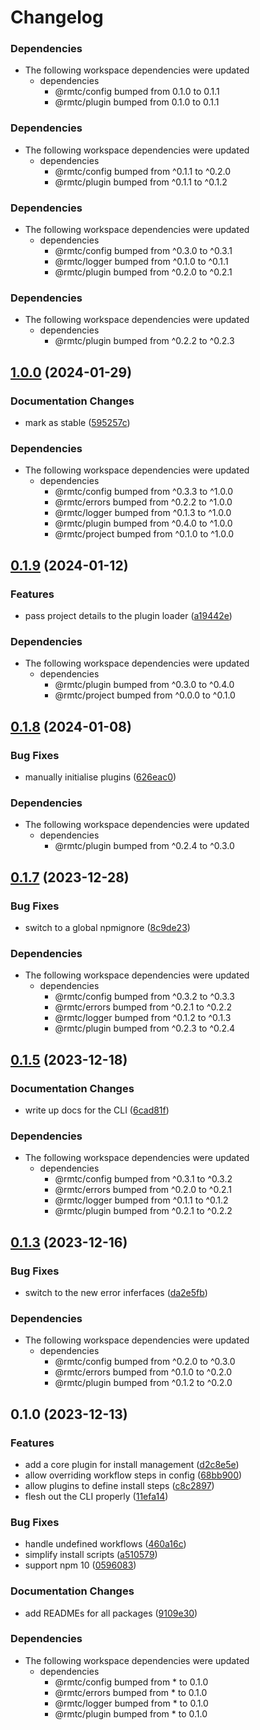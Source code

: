 # Changelog

### Dependencies

* The following workspace dependencies were updated
  * dependencies
    * @rmtc/config bumped from 0.1.0 to 0.1.1
    * @rmtc/plugin bumped from 0.1.0 to 0.1.1

### Dependencies

* The following workspace dependencies were updated
  * dependencies
    * @rmtc/config bumped from ^0.1.1 to ^0.2.0
    * @rmtc/plugin bumped from ^0.1.1 to ^0.1.2

### Dependencies

* The following workspace dependencies were updated
  * dependencies
    * @rmtc/config bumped from ^0.3.0 to ^0.3.1
    * @rmtc/logger bumped from ^0.1.0 to ^0.1.1
    * @rmtc/plugin bumped from ^0.2.0 to ^0.2.1

### Dependencies

* The following workspace dependencies were updated
  * dependencies
    * @rmtc/plugin bumped from ^0.2.2 to ^0.2.3

## [1.0.0](https://github.com/rowanmanning/toolchain/compare/toolchain-v0.1.9...toolchain-v1.0.0) (2024-01-29)


### Documentation Changes

* mark as stable ([595257c](https://github.com/rowanmanning/toolchain/commit/595257cdb79b451a728a60d67063279f4b7b9105))


### Dependencies

* The following workspace dependencies were updated
  * dependencies
    * @rmtc/config bumped from ^0.3.3 to ^1.0.0
    * @rmtc/errors bumped from ^0.2.2 to ^1.0.0
    * @rmtc/logger bumped from ^0.1.3 to ^1.0.0
    * @rmtc/plugin bumped from ^0.4.0 to ^1.0.0
    * @rmtc/project bumped from ^0.1.0 to ^1.0.0

## [0.1.9](https://github.com/rowanmanning/toolchain/compare/toolchain-v0.1.8...toolchain-v0.1.9) (2024-01-12)


### Features

* pass project details to the plugin loader ([a19442e](https://github.com/rowanmanning/toolchain/commit/a19442ea2cda2ed2cb245420ddc9ca9d8fe741a8))


### Dependencies

* The following workspace dependencies were updated
  * dependencies
    * @rmtc/plugin bumped from ^0.3.0 to ^0.4.0
    * @rmtc/project bumped from ^0.0.0 to ^0.1.0

## [0.1.8](https://github.com/rowanmanning/toolchain/compare/toolchain-v0.1.7...toolchain-v0.1.8) (2024-01-08)


### Bug Fixes

* manually initialise plugins ([626eac0](https://github.com/rowanmanning/toolchain/commit/626eac04f262aaf9d82e3288310d8b59b2f838b3))


### Dependencies

* The following workspace dependencies were updated
  * dependencies
    * @rmtc/plugin bumped from ^0.2.4 to ^0.3.0

## [0.1.7](https://github.com/rowanmanning/toolchain/compare/toolchain-v0.1.6...toolchain-v0.1.7) (2023-12-28)


### Bug Fixes

* switch to a global npmignore ([8c9de23](https://github.com/rowanmanning/toolchain/commit/8c9de2325e0783d1471cbd0f17a684d5eb301246))


### Dependencies

* The following workspace dependencies were updated
  * dependencies
    * @rmtc/config bumped from ^0.3.2 to ^0.3.3
    * @rmtc/errors bumped from ^0.2.1 to ^0.2.2
    * @rmtc/logger bumped from ^0.1.2 to ^0.1.3
    * @rmtc/plugin bumped from ^0.2.3 to ^0.2.4

## [0.1.5](https://github.com/rowanmanning/toolchain/compare/toolchain-v0.1.4...toolchain-v0.1.5) (2023-12-18)


### Documentation Changes

* write up docs for the CLI ([6cad81f](https://github.com/rowanmanning/toolchain/commit/6cad81f8d05d6d409220e7a51cb9873089a7a3fd))


### Dependencies

* The following workspace dependencies were updated
  * dependencies
    * @rmtc/config bumped from ^0.3.1 to ^0.3.2
    * @rmtc/errors bumped from ^0.2.0 to ^0.2.1
    * @rmtc/logger bumped from ^0.1.1 to ^0.1.2
    * @rmtc/plugin bumped from ^0.2.1 to ^0.2.2

## [0.1.3](https://github.com/rowanmanning/toolchain/compare/toolchain-v0.1.2...toolchain-v0.1.3) (2023-12-16)


### Bug Fixes

* switch to the new error inferfaces ([da2e5fb](https://github.com/rowanmanning/toolchain/commit/da2e5fb17ba0b45d990d6eecbc2e63540aa2aa20))


### Dependencies

* The following workspace dependencies were updated
  * dependencies
    * @rmtc/config bumped from ^0.2.0 to ^0.3.0
    * @rmtc/errors bumped from ^0.1.0 to ^0.2.0
    * @rmtc/plugin bumped from ^0.1.2 to ^0.2.0

## 0.1.0 (2023-12-13)


### Features

* add a core plugin for install management ([d2c8e5e](https://github.com/rowanmanning/toolchain/commit/d2c8e5ee86f2184fd55ffd4ea1b31d148cbd8695))
* allow overriding workflow steps in config ([68bb900](https://github.com/rowanmanning/toolchain/commit/68bb900a8b2cc4003d020bfb1e30b7e03d8db590))
* allow plugins to define install steps ([c8c2897](https://github.com/rowanmanning/toolchain/commit/c8c28973f195cb88d71e1f6f77bd63bb23ee4825))
* flesh out the CLI properly ([11efa14](https://github.com/rowanmanning/toolchain/commit/11efa140d54a0a5350ce344caa469b046154432e))


### Bug Fixes

* handle undefined workflows ([460a16c](https://github.com/rowanmanning/toolchain/commit/460a16c6fc94a5a45b370a23312ff7669b11c486))
* simplify install scripts ([a510579](https://github.com/rowanmanning/toolchain/commit/a510579de17e4e1ea9e63964749ad0f0c7bab9e2))
* support npm 10 ([0596083](https://github.com/rowanmanning/toolchain/commit/05960837bbf1637f258a4080971b3f36364dc2cd))


### Documentation Changes

* add READMEs for all packages ([9109e30](https://github.com/rowanmanning/toolchain/commit/9109e304fb3b2d1a810e1fc948fef2b325be1099))


### Dependencies

* The following workspace dependencies were updated
  * dependencies
    * @rmtc/config bumped from * to 0.1.0
    * @rmtc/errors bumped from * to 0.1.0
    * @rmtc/logger bumped from * to 0.1.0
    * @rmtc/plugin bumped from * to 0.1.0
